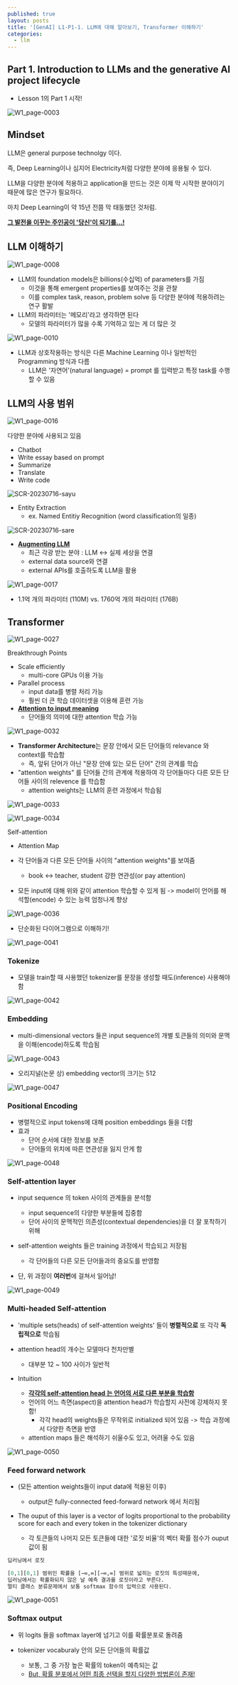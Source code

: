 ```yaml
---
published: true
layout: posts
title: '[GenAI] L1-P1-1. LLM에 대해 알아보기, Transformer 이해하기'
categories: 
  - llm
---
```




## Part 1. Introduction to LLMs and the generative AI project lifecycle

- Lesson 1의 Part 1 시작!

![W1_page-0003](../../assets/img/2023-07-16-lesson-1-1/W1_page-0003.jpg)



## Mindset

LLM은 general purpose technolgy 이다.

즉, Deep Learning이나 심지어 Electricity처럼 다양한 분야에 응용될 수 있다.

LLM을 다양한 분야에 적용하고 application을 만드는 것은 이제 막 시작한 분야이기 때문에 많은 연구가 필요하다.

마치 Deep Learning이 약 15년 전쯤 막 태동했던 것처럼.

**<u>그 발전을 이꾸는 주인공이 '당신'이 되기를...!</u>**





## LLM 이해하기

![W1_page-0008](../../assets/img/2023-07-16-lesson-1-1/W1_page-0008.jpg)

- LLM의 foundation models은 billions(수십억) of parameters를 가짐
	- 이것을 통해 emergent properties를 보여주는 것을 관찰
	- 이를 complex task, reason, problem solve 등 다양한 분야에 적용하려는 연구 활발
- LLM의 파라미터는 '메모리'라고 생각하면 된다
	- 모델의 파라미터가 많을 수록 기억하고 있는 게 더 많은 것



![W1_page-0010](../../assets/img/2023-07-16-lesson-1-1/W1_page-0010.jpg)

- LLM과 상호작용하는 방식은 다른 Machine Learning 이나 일반적인 Programming 방식과 다름
	- LLM은 '자연어'(natural language) = prompt 를 입력받고 특정 task를 수행할 수 있음



## LLM의 사용 범위

![W1_page-0016](../../assets/img/2023-07-16-lesson-1-1/W1_page-0016.jpg)

다양한 분야에 사용되고 있음

- Chatbot
- Write essay based on prompt
- Summarize
- Translate
- Write code

![SCR-20230716-sayu](../../assets/img/2023-07-16-lesson-1-1/SCR-20230716-sayu.png)

- Entity Extraction
	- ex. Named Entitiy Recognition (word classification의 일종)

![SCR-20230716-sare](../../assets/img/2023-07-16-lesson-1-1/SCR-20230716-sare.png)

- **<u>Augmenting LLM</u>**
	- 최근 각광 받는 분야 : LLM <-> 실제 세상을 연결
	- external data source와 연결
	- external APIs를 호출하도록 LLM을 활용

![W1_page-0017](../../assets/img/2023-07-16-lesson-1-1/W1_page-0017.jpg)

- 1.1억 개의 파라미터 (110M)  vs. 1760억 개의 파라미터 (176B)



## Transformer

![W1_page-0027](../../assets/img/2023-07-16-lesson-1-1/W1_page-0027.jpg)

Breakthrough Points

- Scale efficiently
	- multi-core GPUs 이용 가능
- Parallel process
	- input data를 병렬 처리 가능
	- 훨씬 더 큰 학습 데이터셋을 이용해 훈련 가능
- **<u>Attention to input meaning</u>**
	- 단어들의 의미에 대한 attention 학습 가능



![W1_page-0032](../../assets/img/2023-07-16-lesson-1-1/W1_page-0032.jpg)

- **Transformer Architecture**는 문장 안에서 모든 단어들의 relevance 와 context를 학습함
	- 즉, 앞뒤 단어가 아닌 "문장 안에 있는 모든 단어" 간의 관계를 학습
- "attention weights" 를 단어들 간의 관계에 적용하여 각 단어들마다 다른 모든 단어들 사이의 relevence 를 학습함
	- attention weights는 LLM의 훈련 과정에서 학습됨

![W1_page-0033](../../assets/img/2023-07-16-lesson-1-1/W1_page-0033-9508542.jpg)

![W1_page-0034](../../assets/img/2023-07-16-lesson-1-1/W1_page-0034.jpg)

Self-attention

- Attention Map

- 각 단어들과 다른 모든 단어들 사이의 "attention weights"를 보여줌
	- book <-> teacher, student 강한 연관성(or pay attention)
- 모든 input에 대해 위와 같이 attention 학습할 수 있게 됨 -> model이 언어를 해석할(encode) 수 있는 능력 엄청나게 향상

![W1_page-0036](../../assets/img/2023-07-16-lesson-1-1/W1_page-0036.jpg)

- 단순화된 다이어그램으로 이해하기!

![W1_page-0041](../../assets/img/2023-07-16-lesson-1-1/W1_page-0041.jpg)

### Tokenize

- 모델을 train할 때 사용했던 tokenizer를 문장을 생성할 때도(inference) 사용해야 함 

![W1_page-0042](../../assets/img/2023-07-16-lesson-1-1/W1_page-0042.jpg)

### Embedding

- multi-dimensional vectors 들은 input sequence의 개별 토큰들의 의미와 문맥을 이해(encode)하도록 학습됨

![W1_page-0043](../../assets/img/2023-07-16-lesson-1-1/W1_page-0043.jpg)

- 오리지널(논문 상) embedding vector의 크기는 512

![W1_page-0047](../../assets/img/2023-07-16-lesson-1-1/W1_page-0047.jpg)

### Positional Encoding

- 병렬적으로 input tokens에 대해 position embeddings 들을 더함
- 효과
	- 단어 순서에 대한 정보를 보존
	- 단어들의 위치에 따른 연관성을 잃지 안게 함

![W1_page-0048](../../assets/img/2023-07-16-lesson-1-1/W1_page-0048.jpg)

### Self-attention layer

- input sequence 의 token 사이의 관계들을 분석함
	- input sequence의 다양한 부분들에 집중함
	- 단어 사이의 문맥적인 의존성(contextual dependencies)을 더 잘 포착하기 위해

- self-attention weights 들은 training 과정에서 학습되고 저장됨
	- 각 단어들의 다른 모든 단어들과의 중요도를 반영함

- 단, 위 과정이 **여러번**에 걸쳐서 일어남!

![W1_page-0049](../../assets/img/2023-07-16-lesson-1-1/W1_page-0049.jpg)

### Multi-headed Self-attention

- 'multiple sets(heads) of self-attention weights' 들이 **병렬적으로** 또 각각 **독립적으로** 학습됨
- attention head의 개수는 모델마다 천차만별
	- 대부분 12 ~ 100 사이가 일반적

- Intuition
	- **<u>각각의 self-attention head 는 언어의 서로 다른 부분을 학습함</u>**
	- 언어의 어느 측면(aspect)을 attention head가 학습할지 사전에 강제하지 못함!
		- 각각 head의 weights들은 무작위로 initialized 되어 있음 -> 학습 과정에서 다양한 측면을 반영
	- attention maps 들은 해석하기 쉬울수도 있고, 어려울 수도 있음

![W1_page-0050](../../assets/img/2023-07-16-lesson-1-1/W1_page-0050.jpg)

### Feed forward network

- (모든 attention weights들이 input data에 적용된 이후)
	- output은 fully-connected feed-forward network 에서 처리됨

- The ouput of this layer is a vector of logits proportional to the probability score for each and every token in the tokenizer dictionary
	- 각 토큰들의 나머지 모든 토큰들에 대한 '로짓 비율'의 벡터 확률 점수가 ouput 값이 됨

```python
딥러닝에서 로짓

[0,1][0,1] 범위인 확률을 [−∞,∞][−∞,∞] 범위로 넓히는 로짓의 특성때문에,
딥러닝에서는 확률화되지 않은 날 예측 결과를 로짓이라고 부른다.
멀티 클래스 분류문제에서 보통 softmax 함수의 입력으로 사용된다.
```

![W1_page-0051](../../assets/img/2023-07-16-lesson-1-1/W1_page-0051.jpg)

### Softmax output

- 위 logits 들을 softmax layer에 넘기고 이를 확률분포로 돌려줌

- tokenizer vocaburaly 안의 모든 단어들의 확률값
	- 보통, 그 중 가장 높은 확률의 token이 예측되는 값
	- <u>But, 확률 분포에서 어떤 최종 선택을 할지 다양한 방법론이 존재!</u>

